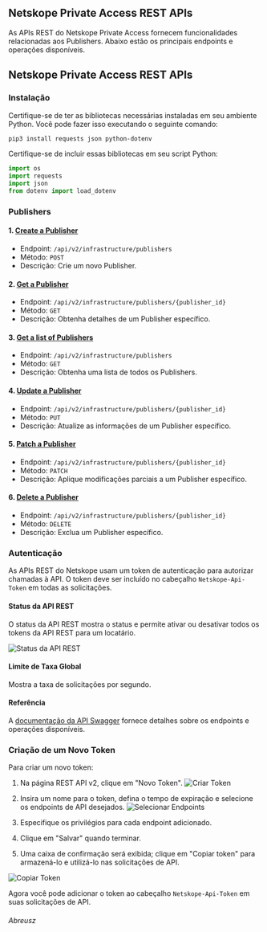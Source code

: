 ## Netskope Private Access REST APIs

As APIs REST do Netskope Private Access fornecem funcionalidades relacionadas aos Publishers. Abaixo estão os principais endpoints e operações disponíveis.

## Netskope Private Access REST APIs

### Instalação

Certifique-se de ter as bibliotecas necessárias instaladas em seu ambiente Python. Você pode fazer isso executando o seguinte comando:

```bash
pip3 install requests json python-dotenv
```

Certifique-se de incluir essas bibliotecas em seu script Python:

```python
import os
import requests
import json
from dotenv import load_dotenv
```

### Publishers

#### 1. [Create a Publisher](https://<tenant-URL>/apidocs/#/infrastructure/post_api_v2_infrastructure_publishers)
- Endpoint: `/api/v2/infrastructure/publishers`
- Método: `POST`
- Descrição: Crie um novo Publisher.

#### 2. [Get a Publisher](https://<tenant-URL>/apidocs/#/infrastructure/get_api_v2_infrastructure_publishers__publisher_id_)
- Endpoint: `/api/v2/infrastructure/publishers/{publisher_id}`
- Método: `GET`
- Descrição: Obtenha detalhes de um Publisher específico.

#### 3. [Get a list of Publishers](https://<tenant-URL>/apidocs/#/infrastructure/get_api_v2_infrastructure_publishers)
- Endpoint: `/api/v2/infrastructure/publishers`
- Método: `GET`
- Descrição: Obtenha uma lista de todos os Publishers.

#### 4. [Update a Publisher](https://<tenant-URL>/apidocs/#/infrastructure/put_api_v2_infrastructure_publishers__publisher_id_)
- Endpoint: `/api/v2/infrastructure/publishers/{publisher_id}`
- Método: `PUT`
- Descrição: Atualize as informações de um Publisher específico.

#### 5. [Patch a Publisher](https://<tenant-URL>/apidocs/#/infrastructure/patch_api_v2_infrastructure_publishers__publisher_id_)
- Endpoint: `/api/v2/infrastructure/publishers/{publisher_id}`
- Método: `PATCH`
- Descrição: Aplique modificações parciais a um Publisher específico.

#### 6. [Delete a Publisher](https://<tenant-URL>/apidocs/#/infrastructure/delete_api_v2_infrastructure_publishers__publisher_id_)
- Endpoint: `/api/v2/infrastructure/publishers/{publisher_id}`
- Método: `DELETE`
- Descrição: Exclua um Publisher específico.

### Autenticação

As APIs REST do Netskope usam um token de autenticação para autorizar chamadas à API. O token deve ser incluído no cabeçalho `Netskope-Api-Token` em todas as solicitações.

#### Status da API REST
O status da API REST mostra o status e permite ativar ou desativar todos os tokens da API REST para um locatário.

![Status da API REST](https://netskope-techdocs.github.io/doc-stage/en/image/uuid-704584d6-3800-f7f0-4900-fd30c5474649.png)

#### Limite de Taxa Global
Mostra a taxa de solicitações por segundo.

#### Referência
A [documentação da API Swagger](#) fornece detalhes sobre os endpoints e operações disponíveis.

### Criação de um Novo Token

Para criar um novo token:

1. Na página REST API v2, clique em "Novo Token".
   ![Criar Token](https://netskope-techdocs.github.io/doc-stage/en/image/uuid-35363d3c-66ea-7ea1-d44d-da52930a64e8.png)

2. Insira um nome para o token, defina o tempo de expiração e selecione os endpoints de API desejados.
   ![Selecionar Endpoints](https://netskope-techdocs.github.io/doc-stage/en/image/uuid-75751146-599e-a4c4-64dc-b0bc2aae1d6b.png)

3. Especifique os privilégios para cada endpoint adicionado.

4. Clique em "Salvar" quando terminar.

5. Uma caixa de confirmação será exibida; clique em "Copiar token" para armazená-lo e utilizá-lo nas solicitações de API.

![Copiar Token](https://netskope-techdocs.github.io/doc-stage/en/image/uuid-1abdf058-11cf-9343-2a41-d898e3e24901.png)

Agora você pode adicionar o token ao cabeçalho `Netskope-Api-Token` em suas solicitações de API.

<h6>Abreusz<h6>
